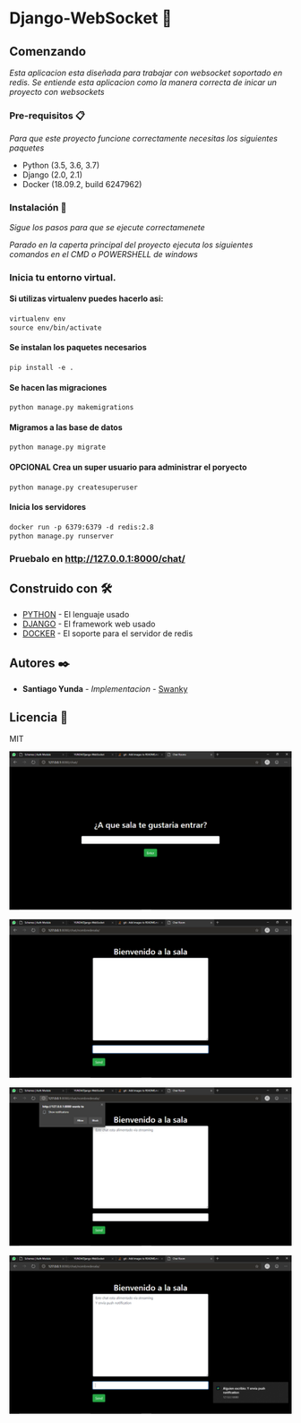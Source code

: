 # Django-WebSocket 🚀

## Comenzando

_Esta aplicacion esta diseñada para trabajar con websocket soportado en redis._
_Se entiende esta aplicacion como la manera correcta de inicar un proyecto con websockets_


### Pre-requisitos 📋

_Para que este proyecto funcione correctamente necesitas los siguientes paquetes_

* Python (3.5, 3.6, 3.7)
* Django (2.0, 2.1)
* Docker (18.09.2, build 6247962)

### Instalación 🔧

_Sigue los pasos para que se ejecute correctamenete_


_Parado en la caperta principal del proyecto ejecuta los siguientes comandos en el CMD o POWERSHELL de windows_

### Inicia tu entorno virtual.
#### Si utilizas virtualenv puedes hacerlo asi:
```
virtualenv env
source env/bin/activate
```
#### Se instalan los paquetes necesarios
```
pip install -e .
```
#### Se hacen las migraciones
```
python manage.py makemigrations
```
#### Migramos a las base de datos
```
python manage.py migrate
```
#### OPCIONAL Crea un super usuario para administrar el poryecto
```
python manage.py createsuperuser
```
#### Inicia los servidores
```
docker run -p 6379:6379 -d redis:2.8
python manage.py runserver

```

### Pruebalo en http://127.0.0.1:8000/chat/



## Construido con 🛠️


* [PYTHON](https://www.python.org/) - El lenguaje usado
* [DJANGO](https://www.djangoproject.com/) - El framework web usado
* [DOCKER](https://www.docker.com//) - El soporte para el servidor de redis



## Autores ✒️


* **Santiago Yunda** - *Implementacion* - [Swanky](https://github.com/YUND4)


## Licencia 📄

MIT


![alt text](https://github.com/YUND4/Django-WebSocket/blob/master/docs/images/lobby.png)

![alt text](https://github.com/YUND4/Django-WebSocket/blob/master/docs/images/chat.png)

![alt text](https://github.com/YUND4/Django-WebSocket/blob/master/docs/images/permission.png)

![alt text](https://github.com/YUND4/Django-WebSocket/blob/master/docs/images/notification.png)
